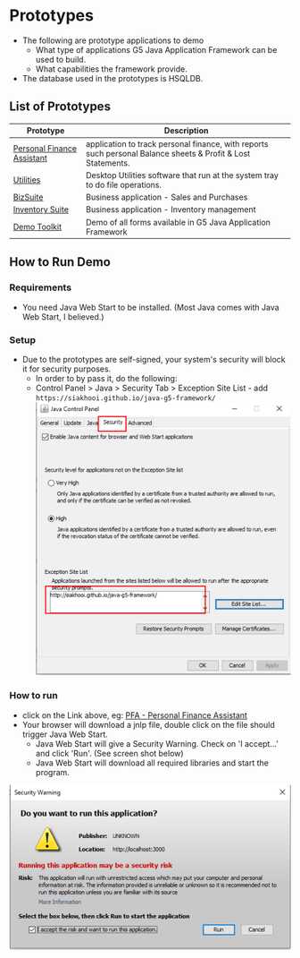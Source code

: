 # Prototypes

- The following are prototype applications to demo
  - What type of applications G5 Java Application Framework can be used to build.
  - What capabilities the framework provide.
- The database used in the prototypes is HSQLDB.

## List of Prototypes

| Prototype                               | Description                                                                                                  |
| --------------------------------------- | ------------------------------------------------------------------------------------------------------------ |
| [Personal Finance Assistant](/pfa.jnlp) | application to track personal finance, with reports such personal Balance sheets & Profit & Lost Statements. |
| [Utilities](/ut.jnlp)                   | Desktop Utilities software that run at the system tray to do file operations.                                |
| [BizSuite](/bs.jnlp)                    | Business application - Sales and Purchases                                                                   |
| [Inventory Suite](/is.jnlp)             | Business application - Inventory management                                                                  |
| [Demo Toolkit](/demo.jnlp)              | Demo of all forms available in G5 Java Application Framework                                                 |

## How to Run Demo

### Requirements

- You need Java Web Start to be installed. (Most Java comes with Java Web Start, I believed.)

### Setup

- Due to the prototypes are self-signed, your system's security will block it for security purposes.
  - In order to by pass it, do the following:
  - Control Panel > Java > Security Tab > Exception Site List - add `https://siakhooi.github.io/java-g5-framework/`
    ![Java-Control-Panel](java-control-panel.png)

### How to run

- click on the Link above, eg: [PFA - Personal Finance Assistant](/pfa.jnlp)
- Your browser will download a jnlp file, double click on the file should trigger Java Web Start.
  - Java Web Start will give a Security Warning. Check on 'I accept...' and click 'Run'. (See screen shot below)
  - Java Web Start will download all required libraries and start the program.

![java-security-warning](java-security-warning.png)
